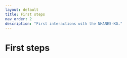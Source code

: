 ```yaml
---
layout: default
title: First steps
nav_order: 2
description: "First interactions with the NHANES-KG."
---
```


# First steps